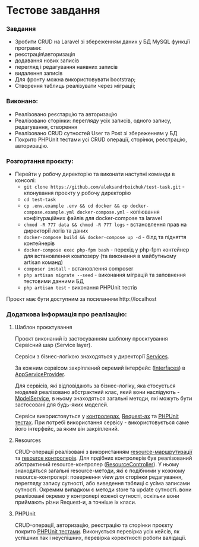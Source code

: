 # Тестове завдання

### Завдання
-  Зробити CRUD на Laravel зі збереженням даних у БД MySQL функції програми:
- реєстрація\авторизація
- додавання нових записів
- перегляд і редагування наявних записів
- видалення записів
- Для фронту можна використовувати bootstrap;
- Створення таблиць реалізувати через міграції;

### Виконано:
- Реалізовано реєстарцію та авторизацію
- Реалізовано сторінки: перегляду усіх записів, одного запису, редагування, створення
- Реалізовано CRUD сутностей User та Post зі збереженням у БД
- Покрито PHPUnit тестами усі CRUD операції, сторінки, реєстрацію, авторизацію.

### Розгортання проєкту:
- Перейти у робочу директорію та виконати наступні команди в консолі:
    + `git clone https://github.com/aleksandrboichuk/test-task.git` - клонування проєкту у робочу директорію
    + `cd test-task`
    + `cp .env.example .env && cd docker && cp docker-compose.example.yml docker-compose.yml` - копіювання конфігураційних файлів для docker-compose та laravel
    + `chmod -R 777 data && chmod -R 777 logs` - встановлення прав на директорії логів та даних
    + `docker-compose build && docker-compose up -d` - білд та підняття контейнерів
    + `docker-compose exec php-fpm bash` - перехід у php-fpm контейнер для встановлення композеру (та виконання в майбутньому artisan команд)
    + `composer install` - встановлення composer
    + `php artisan migrate --seed` - виконання міграцій та заповнення тестовими данними БД
    + `php artisan test` - виконання PHPUnit тестів

Проєкт має бути доступним за посиланням http://localhost

### Додаткова інформація про реалізацію:
1. Шаблон проєктування

    Проєкт виконаний із застосуванням шаблону проєктування Сервісний шар (Service layer). 
    
    Сервіси з бізнес-логікою знаходяться у директорії [Services](app/Services). 

    За кожним сервісом закріплений окремий інтерфейс ([Interfaces](app/Interfaces)) в [AppServiceProvider](app/Providers/AppServiceProvider.php).
    
    Для сервісів, які відповідають за бізнес-логіку, яка стосується моделей реалізовано абстрактний клас, який вони наслідують -
[ModelService](app/Services/ModelService.php), в ньому знаходяться загальні методи, які можуть бути застосовані для будь-яких
моделей.

    Сервіси використовуться у [контролерах](app/Http/Controllers), [Request-ах](app/Http/Requests) 
та [PHPUnit тестах](tests/Feature). При потребі використання сервісу - використовується саме його інтерфейс, за яким він закріплений.
2. Resources

    CRUD-операції реалізовані з використанням [resource-маршрутизації](routes/web.php) та 
[resource контролерів](app/Http/Controllers/Resource). Для прдібних контролерів був реалізований абстрактиний resource-контролер
([ResourceController](app/Http/Controllers/Resource/ResourceController.php)). У ньому знаходяться загальні resource-методи, 
які є подібними у кожному resource-контролері: повернення view для сторінки редагування, перегляду запису сутності,
або виведення таблиці с усіма записами сутності. Окремим випадком є методи store та update сутності. вони реалізовані окремо у контролері кожної сутності,
оскільки вони приймають різни Request-и, а точніше іх класи.
   
3. PHPUnit
    
    CRUD-операції, авторизацію, реєстрацію та сторінки проєкту покрито [PHPUnit тестами](tests/Feature). 
Виконується перевірка усіх кейсів, як успішних так і неуспішних, перевірка коректності роботи валідації.
